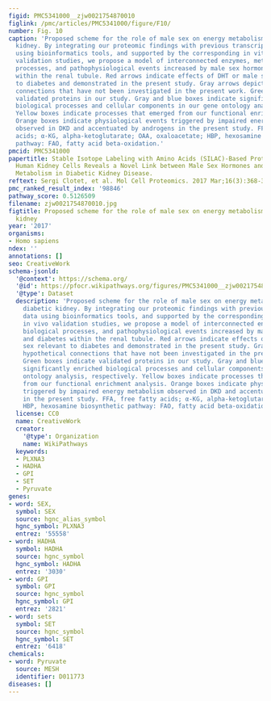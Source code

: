 ```yaml
---
figid: PMC5341000__zjw0021754870010
figlink: /pmc/articles/PMC5341000/figure/F10/
number: Fig. 10
caption: 'Proposed scheme for the role of male sex on energy metabolism in the diabetic
  kidney. By integrating our proteomic findings with previous transcriptomics data
  using bioinformatics tools, and supported by the corresponding in vitro and in vivo
  validation studies, we propose a model of interconnected enzymes, metabolites, biological
  processes, and pathophysiological events increased by male sex hormones and diabetes
  within the renal tubule. Red arrows indicate effects of DHT or male sex relevant
  to diabetes and demonstrated in the present study. Gray arrows depict hypothetical
  connections that have not been investigated in the present work. Green boxes indicate
  validated proteins in our study. Gray and blue boxes indicate significantly enriched
  biological processes and cellular components in our gene ontology analysis, respectively.
  Yellow boxes indicate processes that emerged from our functional enrichment analysis.
  Orange boxes indicate physiological events triggered by impaired energy metabolism
  observed in DKD and accentuated by androgens in the present study. FFA, free fatty
  acids; α-KG, alpha-ketoglutarate; OAA, oxaloacetate; HBP, hexosamine biosynthetic
  pathway: FAO, fatty acid beta-oxidation.'
pmcid: PMC5341000
papertitle: Stable Isotope Labeling with Amino Acids (SILAC)-Based Proteomics of Primary
  Human Kidney Cells Reveals a Novel Link between Male Sex Hormones and Impaired Energy
  Metabolism in Diabetic Kidney Disease.
reftext: Sergi Clotet, et al. Mol Cell Proteomics. 2017 Mar;16(3):368-385.
pmc_ranked_result_index: '98846'
pathway_score: 0.5126509
filename: zjw0021754870010.jpg
figtitle: Proposed scheme for the role of male sex on energy metabolism in the diabetic
  kidney
year: '2017'
organisms:
- Homo sapiens
ndex: ''
annotations: []
seo: CreativeWork
schema-jsonld:
  '@context': https://schema.org/
  '@id': https://pfocr.wikipathways.org/figures/PMC5341000__zjw0021754870010.html
  '@type': Dataset
  description: 'Proposed scheme for the role of male sex on energy metabolism in the
    diabetic kidney. By integrating our proteomic findings with previous transcriptomics
    data using bioinformatics tools, and supported by the corresponding in vitro and
    in vivo validation studies, we propose a model of interconnected enzymes, metabolites,
    biological processes, and pathophysiological events increased by male sex hormones
    and diabetes within the renal tubule. Red arrows indicate effects of DHT or male
    sex relevant to diabetes and demonstrated in the present study. Gray arrows depict
    hypothetical connections that have not been investigated in the present work.
    Green boxes indicate validated proteins in our study. Gray and blue boxes indicate
    significantly enriched biological processes and cellular components in our gene
    ontology analysis, respectively. Yellow boxes indicate processes that emerged
    from our functional enrichment analysis. Orange boxes indicate physiological events
    triggered by impaired energy metabolism observed in DKD and accentuated by androgens
    in the present study. FFA, free fatty acids; α-KG, alpha-ketoglutarate; OAA, oxaloacetate;
    HBP, hexosamine biosynthetic pathway: FAO, fatty acid beta-oxidation.'
  license: CC0
  name: CreativeWork
  creator:
    '@type': Organization
    name: WikiPathways
  keywords:
  - PLXNA3
  - HADHA
  - GPI
  - SET
  - Pyruvate
genes:
- word: SEX,
  symbol: SEX
  source: hgnc_alias_symbol
  hgnc_symbol: PLXNA3
  entrez: '55558'
- word: HADHA
  symbol: HADHA
  source: hgnc_symbol
  hgnc_symbol: HADHA
  entrez: '3030'
- word: GPI
  symbol: GPI
  source: hgnc_symbol
  hgnc_symbol: GPI
  entrez: '2821'
- word: sets
  symbol: SET
  source: hgnc_symbol
  hgnc_symbol: SET
  entrez: '6418'
chemicals:
- word: Pyruvate
  source: MESH
  identifier: D011773
diseases: []
---
```

